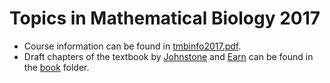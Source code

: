 # Topics in Mathematical Biology 2017

- Course information can be found in [tmbinfo2017.pdf](tmbinfo2017.pdf).
- Draft chapters of the textbook by [Johnstone](http://www.zoo.cam.ac.uk/directory/rufus-johnstone) and [Earn](https://ms.mcmaster.ca/earn/) can be found in the [book](book) folder.
